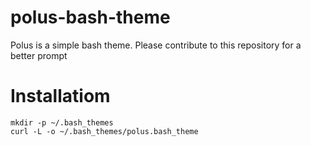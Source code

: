 # polus-bash-theme
Polus is a simple bash theme. Please contribute to this repository for a better prompt
# Installatiom
```
mkdir -p ~/.bash_themes
curl -L -o ~/.bash_themes/polus.bash_theme

```
